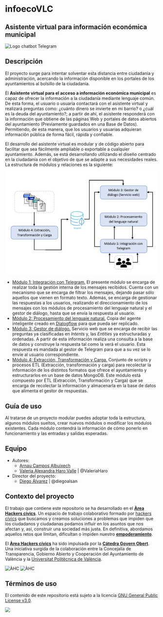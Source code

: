 # **infoecoVLC**
## **Asistente virtual para información económica municipal**
![Logo chatbot Telegram](https://github.com/arnauc6/infoecoVLC/blob/master/Imagenes/infoecoVLC_%20logo.jpg)

## Descripción


El proyecto surge para intentar solventar esta distancia entre ciudadanía y administración, acercando la información disponible en los portales de los ayuntamientos al bolsillo de la ciudadanía.

El **Asistente virtual para el acceso a información económica municipal**  es capaz de ofrecer la información a la ciudadanía mediante lenguaje común. De esta forma, el usuario o usuaria contactará con el asistente virtual y realizará preguntas como: ¿cuánto dinero se invierte en mi barrio? o ¿cuál es la deuda del ayuntamiento?; a partir de ahí, el asistente responderá con la información que obtiene de las páginas Web y portales de datos abiertos del ayuntamiento (Previamente guardados en una Base de Datos). Permitiendo, de esta manera, que los usuarios y usuarias adquieran información pública de forma fácil, rápida y confiable.

El desarrollo del asistente virtual es  modular y de código abierto para facilitar que sea fácilmente ampliable o exportable a cualquier ayuntamiento. Además, se está desarrollando utilizando el diseño centrado en la ciudadanía con el objetivo de que se adapte a sus necesidades reales. La estructura de módulos y relaciones es la siguiente:

![Diagrama módulos](https://github.com/arnauc6/infoecoVLC/blob/master/Imagenes/Diagrama-modulos-V2.png
)

- [Módulo 1: Integración con Telegram.](https://github.com/arnauc6/infoecoVLC_M1.A_Integracion_Telegram.git) El presente módulo se encarga de realizar toda la gestión interna de los mensajes recibidos. Cuenta con un mecanismo que se encarga de filtrar los mensajes, dejando pasar sólo aquellos que vienen en formato texto. Además, se encarga de gestionar las respuestas a los usuarios, realizando el direccionamiento de los mensajes con los módulos de procesamiento del lenguaje natural y el gestor de diálogo, hasta que se envía la respuesta al usuario.
- [Módulo 2: Procesamiento del lenguaje natural.](https://github.com/areahackerscivics/Chatbot_M3_Agente_Inteligente) Copia del agente inteligente creado en [Dialogflow](https://dialogflow.com/) para que pueda ser replicado.
- [Módulo 3: Gestor de diálogo.](https://github.com/arnauc6/infoecoVLC_M3_Gestor_dialogo.git) Servicio web que se encarga de recibir las preguntas ya clasificadas en *Intents* y, las *Entities* ya estructuradas y ordenadas. A partir de esta información realiza una consulta a la base de datos y construye la respuesta tal como la verá el usuario. Esta respuesta es mandada al gestor de Telegram para que a su vez se lo envíe al usuario correspondiente.
- [Módulo 4: Extracción, Transformación y Carga.](https://github.com/areahackerscivics/Chatbot_M1_Extraccion_y_Almacenamiento) Conjunto de scripts y procesos ETL (Extracción, transformación y carga) para recolectar la información de los distintos formatos que ofrece el ayuntamiento y estructurarlos en un base de datos MongoDB.
Este módulo está compuesto por ETL (Extracción, Transformación y Carga) que se encarga de recolectar la información y almacenarla en la base de datos que alimenta el gestor de respuestas.





## Guía de uso

Al tratarse de un proyecto modular puedes adoptar toda la estructura, algunos módulos sueltos, crear nuevos módulos o modificar los módulos existentes. Cada módulo contendrá la información de cómo ponerlo en funcionamiento y las entradas y salidas esperadas.

## Equipo

- Autores:
  - [Arnau Campos Albuixech](https://www.linkedin.com/in/arnau-campos-albuixech-759b23138)
  - [Valeria Alexandra Haro Valle](https://about.me/valexharo) | @ValeriaHaro
- Director del proyecto:
  - [Diego Álvarez](https://about.me/diegoalsan) | @diegoalsan


## Contexto del proyecto

El trabajo que contiene este repositorio se ha desarrollado en el [**Àrea Hackers cívics**](http://civichackers.cc). Un espacio de trabajo colaborativo formado por [hackers cívics](http://civichackers.webs.upv.es/conocenos/que-es-una-hacker-civicoa/) que buscamos y creamos soluciones a problemas que impiden que los ciudadanos y ciudadanas podamos influir en los asuntos que nos afectan y, así, construir una sociedad más justa. En definitiva, abordamos aquellos retos que limitan, dificultan o impiden nuestro [**empoderamiento**](http://civichackers.webs.upv.es/conocenos/una-aproximacion-al-concepto-de-empoderamiento/).

El [**Àrea Hackers cívics**](http://civichackers.cc) ha sido impulsada por la [**Cátedra Govern Obert**](http://www.upv.es/contenidos/CATGO/info/). Una iniciativa surgida de la colaboración entre la Concejalía de Transparencia, Gobierno Abierto y Cooperación del Ayuntamiento de València y la [Universitat Politècnica de València](http://www.upv.es).

  ![ÀHC](http://civichackers.webs.upv.es/wp-content/uploads/2017/02/Logo_CGO_web.png) ![ÀHC](http://civichackers.webs.upv.es/wp-content/uploads/2017/02/logo_AHC_web.png)


## Términos de uso

El contenido de este repositorio está sujeto a la licencia [GNU General Public License v3.0](https://www.gnu.org/licenses/gpl-3.0.en.html).

![](https://www.gnu.org/graphics/gplv3-127x51.png)
